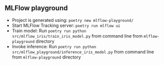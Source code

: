 ## MLFlow playground

- Project is generated using: `poetry new mlflow-playground/`
- Start MLFlow Tracking server: `poetry run mlflow ui`
- Train model: Run `poetry run python src/mlflow_iris/train_iris_model.py` from command line from `mlflow-playground` directory
- Invoke inference: Run `poetry run python src/mlflow_playground/inference_iris_model.py` from command line from `mlflow-playground` directory